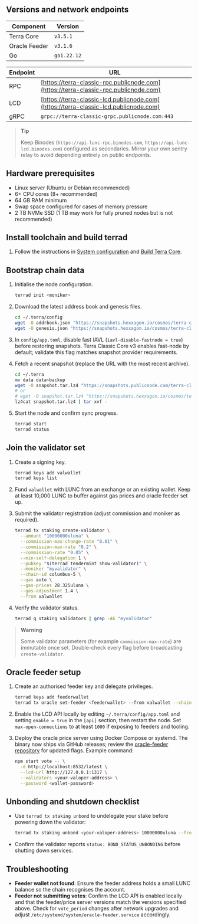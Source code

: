 ## Versions and network endpoints

| Component | Version |
| --- | --- |
| Terra Core | `v3.5.1` |
| Oracle Feeder | `v3.1.6` |
| Go | `go1.22.12` |

| Endpoint | URL |
| --- | --- |
| RPC | [https://terra-classic-rpc.publicnode.com](https://terra-classic-rpc.publicnode.com) |
| LCD | [https://terra-classic-lcd.publicnode.com](https://terra-classic-lcd.publicnode.com) |
| gRPC | `grpc://terra-classic-grpc.publicnode.com:443` |

> **Tip**
>
> Keep Binodes (`https://api-lunc-rpc.binodes.com`, `https://api-lunc-lcd.binodes.com`) configured as secondaries. Mirror your own sentry relay to avoid depending entirely on public endpoints.

## Hardware prerequisites

- Linux server (Ubuntu or Debian recommended)
- 6+ CPU cores (8+ recommended)
- 64 GB RAM minimum
- Swap space configured for cases of memory pressure
- 2 TB NVMe SSD (1 TB may work for fully pruned nodes but is not recommended)

## Install toolchain and build terrad

1. Follow the instructions in [System configuration](/docs/full-node/run-a-full-terra-node/system-config) and [Build Terra Core](/docs/full-node/run-a-full-terra-node/build-terra-core).

## Bootstrap chain data

1. Initialise the node configuration.

   ```bash
   terrad init <moniker>
   ```

2. Download the latest address book and genesis files.

   ```bash
   cd ~/.terra/config
   wget -O addrbook.json "https://snapshots.hexxagon.io/cosmos/terra-classic/columbus-5/addrbook.json"
   wget -O genesis.json "https://snapshots.hexxagon.io/cosmos/terra-classic/columbus-5/genesis.json"
   ```

3. In `config/app.toml`, disable fast IAVL (`iavl-disable-fastnode = true`) before restoring snapshots. Terra Classic Core v3 enables fast-node by default; validate this flag matches snapshot provider requirements.

4. Fetch a recent snapshot (replace the URL with the most recent archive).

   ```bash
   cd ~/.terra
   mv data data~backup
   wget -O snapshot.tar.lz4 "https://snapshots.publicnode.com/terra-classic-pruned-25311240-25311250.tar.lz4"
   # or
   # wget -O snapshot.tar.lz4 "https://snapshots.hexxagon.io/cosmos/terra-classic/columbus-5/snapshot-goleveldb-25309877.tar.lz4"
   lz4cat snapshot.tar.lz4 | tar xvf -
   ```

5. Start the node and confirm sync progress.

   ```bash
   terrad start
   terrad status
   ```

## Join the validator set

1. Create a signing key.

   ```bash
   terrad keys add valwallet
   terrad keys list
   ```

2. Fund `valwallet` with LUNC from an exchange or an existing wallet. Keep at least 10,000 LUNC to buffer against gas prices and oracle feeder set up.

3. Submit the validator registration (adjust commission and moniker as required).

   ```bash
   terrad tx staking create-validator \
     --amount "10000000uluna" \
     --commission-max-change-rate "0.01" \
     --commission-max-rate "0.2" \
     --commission-rate "0.05" \
     --min-self-delegation 1 \
     --pubkey "$(terrad tendermint show-validator)" \
     --moniker "myvalidator" \
     --chain-id columbus-5 \
     --gas auto \
     --gas-prices 28.325uluna \
     --gas-adjustment 1.4 \
     --from valwallet
   ```

4. Verify the validator status.

   ```bash
   terrad q staking validators | grep -A6 "myvalidator"
   ```

> **Warning**
>
> Some validator parameters (for example `commission-max-rate`) are immutable once set. Double-check every flag before broadcasting `create-validator`.

## Oracle feeder setup

1. Create an authorised feeder key and delegate privileges.

   ```bash
   terrad keys add feederwallet
   terrad tx oracle set-feeder <feederwallet> --from valwallet --chain-id columbus-5 --gas auto --gas-prices 30uluna --gas-adjustment 2
   ```

2. Enable the LCD API locally by editing `~/.terra/config/app.toml` and setting `enable = true` in the `[api]` section, then restart the node. Set `max-open-connections` to at least `1000` if exposing to feeders and tooling.

3. Deploy the oracle price server using Docker Compose or systemd. The binary now ships via GitHub releases; review the [oracle-feeder repository](https://github.com/classic-terra/oracle-feeder#readme) for updated flags. Example command:

   ```bash
   npm start vote -- \
     -d http://localhost:8532/latest \
     --lcd-url http://127.0.0.1:1317 \
     --validators <your-valoper-address> \
     --password <wallet-password>
   ```

## Unbonding and shutdown checklist

- Use `terrad tx staking unbond` to undelegate your stake before powering down the validator:

  ```bash
  terrad tx staking unbond <your-valoper-address> 10000000uluna --from valwallet --chain-id columbus-5 --gas auto --gas-prices 30uluna --gas-adjustment 2
  ```

- Confirm the validator reports `status: BOND_STATUS_UNBONDING` before shutting down services.

## Troubleshooting

- **Feeder wallet not found**: Ensure the feeder address holds a small LUNC balance so the chain recognises the account.
- **Feeder not submitting votes**: Confirm the LCD API is enabled locally and that the feeder/price server versions match the versions specified above. Check for `vote_period` changes after network upgrades and adjust `/etc/systemd/system/oracle-feeder.service` accordingly.
